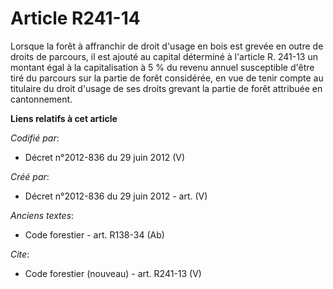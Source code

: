 # Article R241-14

Lorsque la forêt à affranchir de droit d'usage en bois est grevée en outre de droits de parcours, il est ajouté au capital
déterminé à l'article R. 241-13 un montant égal à la capitalisation à 5 % du revenu annuel susceptible d'être tiré du
parcours sur la partie de forêt considérée, en vue de tenir compte au titulaire du droit d'usage de ses droits grevant la
partie de forêt attribuée en cantonnement.

**Liens relatifs à cet article**

_Codifié par_:

  - Décret n°2012-836 du 29 juin 2012 (V)

_Créé par_:

  - Décret n°2012-836 du 29 juin 2012 - art. (V)

_Anciens textes_:

  - Code forestier - art. R138-34 (Ab)

_Cite_:

  - Code forestier (nouveau) - art. R241-13 (V)
